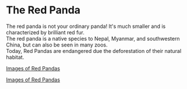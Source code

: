 <html lang="en" dir="ltr"><head>
    <meta charset="utf-8">
    <title>All About the Red Panda</title>
  </head>
  <body>
    <h1>The Red Panda</h1>
      <p>The red panda is not your ordinary panda! It's much smaller and is characterized by brilliant red fur.<br>
        The red panda is a native species to Nepal, Myanmar, and southwestern China, but can also be seen in many zoos.<br>
         Today, Red Pandas are endangered due the deforestation of their natural habitat.</p>
      <p><a href="images.html">Images of Red Pandas</a></p>
      <p><a href="facts.html">Images of Red Pandas</a></p>

</body>
</html>
